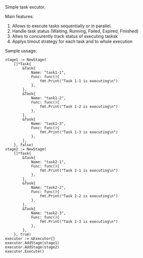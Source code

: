 Simple task excutor.

Main features:
1. Allows to execute tasks sequentially or in parallel.
2. Handle task status (Waiting, Running, Failed, Expired, Finished)
3. Allws to concurently track status of executing tasksk
4. Applys timout strategy for each task and to whole execution

Sample ussage:

	stage1 := NewStage(
		[]*Task{
			&Task{
				Name: "task1-1",
				Func: func(){
					fmt.Print("Task 1-1 is executing\n")
				},
			},
			&Task{
				Name: "task1-2",
				Func: func(){
					fmt.Print("Task 1-2 is executing\n")
				},
			},
			&Task{
				Name: "task1-3",
				Func: func(){
					fmt.Print("Task 1-3 is executing\n")
				},
			},
		}, false)
	stage2 := NewStage(
		[]*Task{
			&Task{
				Name: "task2-1",
				Func: func(){
					fmt.Print("Task 2-1 is executing\n")
				},
			},
			&Task{
				Name: "task2-2",
				Func: func(){
					fmt.Print("Task 2-2 is executing\n")
				},
			},
			&Task{
				Name: "task2-3",
				Func: func(){
					fmt.Print("Task 2-3 is executing\n")
				},
			},
		}, true)
	executor := &Executor{}
	executor.AddStage(stage1)
	executor.AddStage(stage2)
	executor.Execute()
